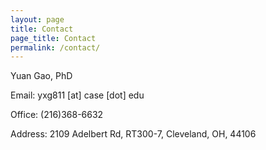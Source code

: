 ```yaml
---
layout: page
title: Contact
page_title: Contact
permalink: /contact/
---
```


Yuan Gao, PhD

Email: yxg811 [at] case [dot] edu

Office: (216)368-6632

Address: 2109 Adelbert Rd, RT300-7, Cleveland, OH, 44106
